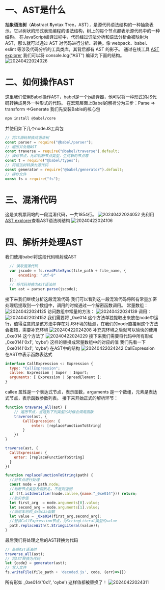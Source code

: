 # 一、AST是什么
**抽象语法树**（**A**bstract **S**yntax **T**ree，AST），是源代码语法结构的一种抽象表示。它以树状的形式表现编程的语法结构，树上的每个节点都表示源代码中的一种结构。
在JavaScript编译过程中，代码经过词法分析和语法分析会被映射为 AST，那么就可以通过 AST 对代码进行分析、转换。像 webpack、babel、eslint 等涉及代码分析的工具类库，其背后都有 AST 的影子。
通过在线工具 [AST explorer](https://astexplorer.net/) 我们可以将 console.log("AST") 编译为下面的结构。
![20240422024026](http://oss.yohn-z.cn/img/20240422024026.png)
# 二、如何操作AST
这里我们使用Babel操作AST，babel是一个js编译器，他可以将一种形式的JS代码转换成另外一种形式的代码。
在宏观层面上Babel的解析分为三步：Parse => transform =>Generate
我们先安装Bable的核心包
```bash
npm install @babel/core
```
并使用如下几个nodeJS工具包
```javascript
// 将JS源码转换成语法树
const parser = require("@babel/parser");
// 遍历并处理AST
const traverse = require("@babel/traverse").default;
// 操作节点，比如判断节点类型，生成新的节点等
const t = require("@babel/types");
// 将语法树转换为源代码
const generator = require("@babel/generator").default;
// 操作文件
const fs = require("fs");
```
# 三、混淆代码
这是某机票网站的一段混淆代码，一共1854行。
![20240422024052](http://oss.yohn-z.cn/img/20240422024052.png)
先利用[AST explorer](https://astexplorer.net/)查看AST语法树结构
![20240422024106](http://oss.yohn-z.cn/img/20240422024106.png)
# 四、解析并处理AST
我们使用babel将这段代码映射成AST
```javascript
  // 读取混淆代码
  var jscode = fs.readFileSync(file_path + file_name, {
      encoding: "utf-8"
  });
  // 将代码转换为AST语法树
  let ast = parser.parse(jscode);
```
接下来我们继续分析这段混淆代码
我们可以看到这一段混淆代码将所有常量加密处理后提取到一个数组中，调用的时候通过一个解密函数调用。
常量数组：
![20240422024125](http://oss.yohn-z.cn/img/20240422024125.png)
访问数组中常量的方法：
![20240422024139](http://oss.yohn-z.cn/img/20240422024139.png)
调用：
![20240422024152](http://oss.yohn-z.cn/img/20240422024152.png)
我们需要将 _0xe014 这个方法单独提取出来放在node中运行，值得注意的是该方法中存在对JS环境的检测，在我们的node直接用这个方法会报错，需要补充环境
![20240422024208](http://oss.yohn-z.cn/img/20240422024208.png)
补充完环境之后就可以愉快的使用 _0xe014  这个方法了
![20240422024229](http://oss.yohn-z.cn/img/20240422024229.png)
接下来我们需要将代码中所有形如 _0xe014('0x1', 'oybe') 这样的替换成常量数组中的对应的值
我们先看一下 _0xe014('0x1', 'oybe') 在AST中的结构
![20240422024242](http://oss.yohn-z.cn/img/20240422024242.png)
CallExpression 在AST中表示函数表达式
```javascript
interface CallExpression <: Expression {
  type: "CallExpression";
  callee: Expression | Super | Import;
  arguments: [ Expression | SpreadElement ];
}
```
callee 属性是一个表达式节点，表示函数，arguments 是一个数组，元素是表达式节点，表示函数参数列表。
接下来开始正式的解析环节：
```javascript
function traverse_all(ast) {
    // 遍历节点，当遇到下列类型的时候会调用函数
    traverse(ast, {
        CallExpression: {
            enter: [replaceFunctionToString]
        }
    })
}
```
```javascript
traverse(ast, {
  CallExpression: {
    enter: [replaceFunctionToString]
  }
})
```
```javascript
function replaceFunctionToString(path) {
  //对节点进行处理
  const node = path.node;
  //判断节点类型及函数名，不是则返回
  if (!t.isIdentifier(node.callee,{name:"_0xe014"})) return;
  //取实参值
  let first_arg  = node.arguments[0].value;
  let second_arg = node.arguments[1].value;
  //调用本地的_0x5c3a函数
  let value = _0xe014(first_arg,second_arg);
  //替换CallExpression节点，为StringLiteral类型的value
  path.replaceWith(t.StringLiteral(value));
}
```
最后我们将处理之后的AST转换为代码
```javascript
// 处理AST语法树  
traverse_all(ast);
// 将AST转换为代码
let {code} = generator(ast);
// 写入文件
fs.writeFile(file_path + 'decoded.js', code, (err)=>{})
```
所有形如 _0xe014('0x1', 'oybe') 这样值都被替换了！
![20240422024311](http://oss.yohn-z.cn/img/20240422024311.png)
